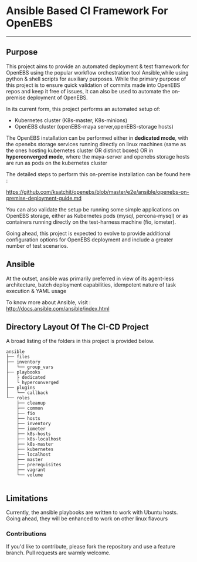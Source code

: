 # Ansible Based CI Framework For OpenEBS
----------------------------------------

## Purpose

This project aims to provide an automated deployment & test framework for OpenEBS using the popular workflow
orchestration tool Ansible,while using python & shell scripts for auxiliary purposes. While the primary 
purpose of this project is to ensure quick validation of commits made into OpenEBS repos and keep it free of issues,
it can also be used to automate the on-premise deployment of OpenEBS. 

In its current form, this project performs an automated setup of:

- Kubernetes cluster (K8s-master, K8s-minions)
- OpenEBS cluster (openEBS-maya server,openEBS-storage hosts)

The OpenEBS installation can be performed either in __dedicated mode__, with the openebs storage services
running directly on linux machines (same as the ones hosting kubernetes cluster OR distinct boxes) OR
in __hyperconverged mode__, where the maya-server and openebs storage hosts are run as pods on the kubernetes
cluster

The detailed steps to perform this on-premise installation can be found here : 

https://github.com/ksatchit/openebs/blob/master/e2e/ansible/openebs-on-premise-deployment-guide.md

You can also validate the setup be running some simple applications on OpenEBS storage, either as Kubernetes pods 
(mysql, percona-mysql) or as containers running directly on the test-harness machine (fio, iometer).

Going ahead, this project is expected to evolve to provide additional configuration options for OpenEBS deployment 
and include a greater number of test scenarios.

## Ansible

At the outset, ansible was primarily preferred in view of its agent-less architecture, batch 
deployment capabilities, idempotent nature of task execution & YAML usage

To know more about Ansible, visit : http://docs.ansible.com/ansible/index.html

## Directory Layout Of The CI-CD Project

A broad listing of the folders in this project is provided below. 

```
ansible
├── files
├── inventory
│   └── group_vars
├── playbooks
│   ├ dedicated
│   └ hyperconverged
├── plugins
│   └── callback
└── roles
    ├── cleanup
    ├── common
    ├── fio
    ├── hosts
    ├── inventory
    ├── iometer
    ├── k8s-hosts
    ├── k8s-localhost
    ├── k8s-master
    ├── kubernetes
    ├── localhost
    ├── master
    ├── prerequisites
    ├── vagrant
    └── volume
  
```
## Limitations

Currently, the ansible playbooks are written to work with Ubuntu hosts. Going ahead, they will be enhanced to work on 
other linux flavours 

### Contributions

If you'd like to contribute, please fork the repository and use a feature branch. Pull requests are warmly welcome.













